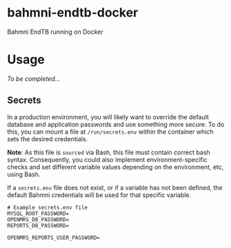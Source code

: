 # bahmni-endtb-docker
Bahmni EndTB running on Docker

# Usage
*To be completed...*

## Secrets
In a production environment, you will likely want to override the default database and application passwords and use something more secure. To do this, you can mount a file at `/run/secrets.env` within the container which sets the desired credentials.

**Note**: As this file is `sourced` via Bash, this file must contain correct bash syntax. Consequently, you could also implement environment-specific checks and set different variable values depending on the environment, etc, using Bash.

If a `secrets.env` file does not exist, or if a variable has not been defined, the default Bahmni credentials will be used for that specific variable.

```shell
# Example secrets.env file
MYSQL_ROOT_PASSWORD=
OPENMRS_DB_PASSWORD=
REPORTS_DB_PASSWORD=

OPENMRS_REPORTS_USER_PASSWORD=
```